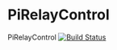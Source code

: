 # PiRelayControl
PiRelayControl 
[![Build Status](https://travis-ci.org/jawscout/PiRelayControl.svg?branch=master)](https://travis-ci.org/jawscout/PiRelayControl)